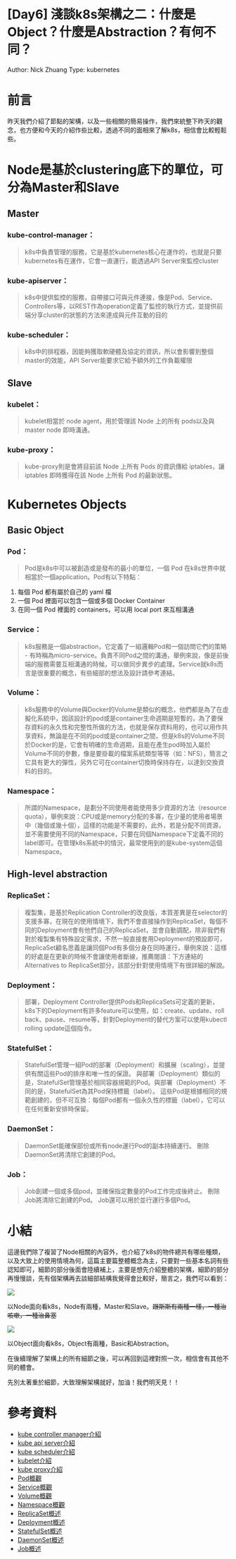 # [Day6] 淺談k8s架構之二：什麼是Object？什麼是Abstraction？有何不同？

Author: Nick Zhuang
Type: kubernetes

# 前言

昨天我們介紹了節點的架構，以及一些相關的簡易操作，我們來統整下昨天的觀念，也方便和今天的介紹作些比較，透過不同的面相來了解k8s，相信會比較輕鬆些。

# Node是基於clustering底下的單位，可分為Master和Slave

## Master

### kube-control-manager：

> k8s中負責管理的服務，它是基於kubernetes核心在運作的，也就是只要kubernetes有在運作，它會一直運行，能透過API Server來監控cluster

### kube-apiserver：

> k8s中提供監控的服務，自帶接口可與元件連接，像是Pod、Service、Controllers等，以REST作為operation定義了監控的執行方式，並提供前端分享cluster的狀態的方法來達成與元件互動的目的

### kube-scheduler：

> k8s中的排程器，因能夠獲取軟硬體及協定的資訊，所以會影響到整個master的效能，API Server能要求它給予額外的工作負載權限

## Slave

### kubelet：

> kubelet相當於 node agent，用於管理該 Node 上的所有 pods以及與 master node 即時溝通。

### kube-proxy：

> kube-proxy則是會將目前該 Node 上所有 Pods 的資訊傳給 iptables，讓 iptables 即時獲得在該 Node 上所有 Pod 的最新狀態。

# Kubernetes Objects

## Basic Object

### Pod：

> Pod是k8s中可以被創造或是發布的最小的單位，一個 Pod 在k8s世界中就相當於一個application。Pod有以下特點：
1. 每個 Pod 都有屬於自己的 yaml 檔
2. 一個 Pod 裡面可以包含一個或多個 Docker Container
3. 在同一個 Pod 裡面的 containers，可以用 local port 來互相溝通

### Service：

> k8s服務是一個abstraction，它定義了一組邏輯Pod和一個訪問它們的策略 - 有時稱為micro-service。負責不同Pod之間的溝通，舉例來說，像是前後端的服務需要互相溝通的時候，可以做同步異步的處理。Service就k8s而言是很重要的概念，有些細部的想法及設計請參考連結。

### Volume：

> k8s服務中的Volume與Docker的Volume是類似的概念，他們都是為了在虛擬化系統中，因該設計的pod或是container生命週期是短暫的，為了要保存資料的永久性和完整性所做的方法，也就是保存資料用的，也可以用作共享資料，無論是在不同的pod或是container之間，但是k8s的Volume不同於Docker的是，它會有明確的生命週期，且能在產生pod時加入屬於Volume不同的參數，像是要掛載的檔案系統類型等等（如：NFS），簡言之它具有更大的彈性，另外它可在container切換時保持存在，以達到交換資料的目的。

### Namespace：

> 所謂的Namespace，是劃分不同使用者能使用多少資源的方法（resource quota），舉例來說：CPU或是memory分配的多寡，在少量的使用者場景中（幾個或幾十個），這樣的功能是不需要的，此外，若是分配不同資源，並不需要使用不同的Namespace，只要在同個Namespace下定義不同的label即可。在管理k8s系統中的情況，最常使用到的是kube-system這個Namespace。

## High-level abstraction

### ReplicaSet：

> 複製集，是基於Replication Controller的改良版，本質差異是在selector的支援多寡，在現在的使用情境下，我們不會直接操作到ReplicaSet，每個不同的Deployment會有他們自己的ReplicaSet，並會自動調配，除非我們有對於複製集有特殊設定需求，不然一般直接套用Deployment的預設即可，ReplicaSet顧名思義是讓同個Pod有多個分身在同時運行，舉例來說：這樣的好處是在更新的時候不會讓使用者斷線，推薦閱讀：下方連結的Alternatives to ReplicaSet部分，該部分針對使用情境下有很詳細的解說。

### Deployment：

> 部署，Deployment Controller提供Pods和ReplicaSets可定義的更新，k8s下的Deployment有許多feature可以使用，如：create、update、roll back、pause、resume等，針對Deployment的替代方案可以使用kubectl rolling update這個指令。

### StatefulSet：

> StatefulSet管理一組Pod的部署（Deployment）和擴展（scaling），並提供有關這些Pod的排序和唯一性的保證。
與部署（Deployment）類似的是，StatefulSet管理基於相同容器規範的Pod。與部署（Deployment）不同的是，StatefulSet為其Pod保持標籤（label）。
這些Pod是根據相同的規範創建的，但不可互換：每個Pod都有一個永久性的標籤（label），它可以在任何重新安排時保留。

### DaemonSet：

> DaemonSet能確保部份或所有node運行Pod的副本持續運行。
刪除DaemonSet將清除它創建的Pod。

### Job：

> Job創建一個或多個pod，並確保指定數量的Pod工作完成後終止。
刪除Job將清除它創建的Pod。
Job還可以用於並行運行多個Pod。

# 小結

這邊我們除了複習了Node相關的內容外，也介紹了k8s的物件總共有哪些種類，以及大致上的使用情境為何，這篇主要篇整體概念為主，只要對一些基本名詞有些認知即可，細節的部分後面會陸續補上，主要是想先介紹整體的架構，細節的部分再慢慢談，先有個架構再去談細部結構我覺得會比較好，簡言之，我們可以看到：

![](_2019-09-10_5-438e971a-494d-430f-87a2-a33220d493bb.24.16.png)

以Node面向看k8s，Node有兩種，Master和Slave。~~跟斯斯有兩種一樣，一種治咳嗽，一種治鼻塞~~

![](_2019-09-10_5-f4ad83bb-6693-440c-b97b-d16815e26392.42.59.png)

以Object面向看k8s，Object有兩種，Basic和Abstraction。

在後續理解了架構上的所有細節之後，可以再回到這裡對照一次，相信會有其他不同的體會。

先別太著重於細節，大致理解架構就好，加油！我們明天見！！

# 參考資料

- [kube controller manager介紹](https://kubernetes.io/docs/reference/command-line-tools-reference/kube-controller-manager/)
- [kube api server介紹](https://kubernetes.io/docs/reference/command-line-tools-reference/kube-apiserver/)
- [kube scheduler介紹](https://kubernetes.io/docs/reference/command-line-tools-reference/kube-scheduler/)
- [kubelet介紹](https://kubernetes.io/docs/reference/command-line-tools-reference/kubelet/)
- [kube proxy介紹](https://kubernetes.io/docs/reference/command-line-tools-reference/kube-proxy/)
- [Pod概觀](https://kubernetes.io/docs/concepts/workloads/pods/pod-overview/)
- [Service概觀](https://kubernetes.io/docs/concepts/services-networking/service/)
- [Volume概觀](https://kubernetes.io/docs/concepts/storage/volumes/)
- [Namespace概觀](https://kubernetes.io/docs/concepts/overview/working-with-objects/namespaces/)
- [ReplicaSet概述](https://kubernetes.io/docs/concepts/workloads/controllers/replicaset/)
- [Deployment概述](https://kubernetes.io/docs/concepts/workloads/controllers/deployment/)
- [StatefulSet概述](https://kubernetes.io/docs/concepts/workloads/controllers/statefulset/)
- [DaemonSet概述](https://kubernetes.io/docs/concepts/workloads/controllers/daemonset/)
- [Job概述](https://kubernetes.io/docs/concepts/workloads/controllers/jobs-run-to-completion/)
